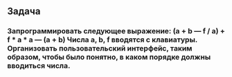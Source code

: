 ## Задача
### Запрограммировать следующее выражение: (а + b — f / а) + f * a * a — (a + b) Числа а, b, f вводятся с клавиатуры. Организовать пользовательский интерфейс, таким образом, чтобы было понятно, в каком порядке должны вводиться числа.